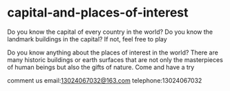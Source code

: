 # capital-and-places-of-interest

Do you know the capital of every country in the world? Do you know the landmark buildings in the capital? If not, feel free to play

Do you know anything about the places of interest in the world? There are many historic buildings or earth surfaces that are not only the masterpieces of human beings but also the gifts of nature. Come and have a try

comment us
email:13024067032@163.com
telephone:13024067032
